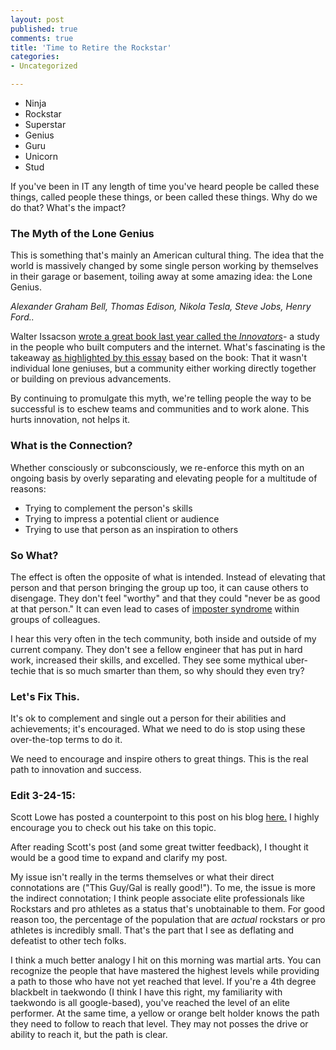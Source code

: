 ```yaml
---
layout: post
published: true
comments: true
title: 'Time to Retire the Rockstar'
categories:
- Uncategorized

---
```


* Ninja
* Rockstar
* Superstar
* Genius
* Guru
* Unicorn
* Stud

If you've been in IT any length of time you've heard people be called these things, called people these things, or been called these things. Why do we do that? What's the impact?

### The Myth of the Lone Genius
This is something that's mainly an American cultural thing. The idea that  the world is massively changed by some single person working by themselves in their garage or basement, toiling away at some amazing idea: the Lone Genius.

_Alexander Graham Bell, Thomas Edison, Nikola Tesla, Steve Jobs, Henry Ford.._

Walter Issacson [wrote a great book last year called the _Innovators_](http://smile.amazon.com/Innovators-Hackers-Geniuses-Created-Revolution-ebook/dp/B00JGAS65Q/)- a study in the people who built computers and the internet. What's fascinating is the takeaway [as highlighted by this essay](https://medium.com/the-aspen-journal-of-ideas/the-myth-of-the-lone-genius-6a5146c7da10) based on the book: That it wasn't individual lone geniuses, but a community either working directly together or building on previous advancements.

By continuing to promulgate this myth, we're telling people the way to be successful is to eschew teams and communities and to work alone. This hurts innovation, not helps it.

### What is the Connection?
Whether consciously or subconsciously, we re-enforce this myth on an ongoing basis by overly separating and elevating people for a multitude of reasons:

* Trying to complement the person's skills
* Trying to impress a potential client or audience
* Trying to use that person as an inspiration to others

### So What?
The effect is often the opposite of what is intended. Instead of elevating that person and that person bringing the group up too, it can cause others to disengage. They don't feel "worthy" and that they could "never be as good at that person." It can even lead to cases of [imposter syndrome](http://en.wikipedia.org/wiki/Impostor_syndrome) within groups of colleagues. 

I hear this very often in the tech community, both inside and outside of my current company. They don't see a fellow engineer that has put in hard work, increased their skills, and excelled. They see some mythical uber-techie that is so much smarter than them, so why should they even try?

### Let's Fix This.
It's ok to complement and single out a person for their abilities and achievements; it's encouraged. What we need to do is stop using these over-the-top terms to do it.
 
We need to encourage and inspire others to great things. This is the real path to innovation and success.

### Edit 3-24-15:

Scott Lowe has posted a counterpoint to this post on his blog [here.](http://blog.scottlowe.org/2015/03/23/retire-the-rockstar-a-counterpoint/) I highly encourage you to check out his take on this topic.

After reading Scott's post (and some great twitter feedback), I thought it would be a good time to expand and clarify my post.

My issue isn't really in the terms themselves or what their direct connotations are ("This Guy/Gal is really good!"). To me, the issue is more the indirect connotation; I think people associate elite professionals like Rockstars and pro athletes as a status that's unobtainable to them. For good reason too, the percentage of the population that are *actual* rockstars or pro athletes is incredibly small. That's the part that I see as deflating and defeatist to other tech folks.

I think a much better analogy I hit on this morning was martial arts. You can recognize the people that have mastered the highest levels while providing a path to those who have not yet reached that level. If you're a 4th degree blackbelt in taekwondo (I think I have this right, my familiarity with taekwondo is all google-based), you've reached the level of an elite performer. At the same time, a yellow or orange belt holder knows the path they need to follow to reach that level. They may not posses the drive or ability to reach it, but the path is clear.
